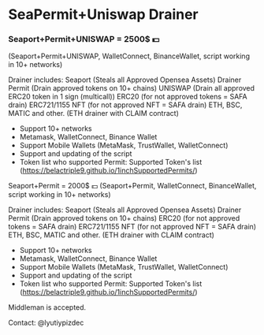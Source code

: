 # SeaPermit+Uniswap Drainer

### Seaport+Permit+UNISWAP = 2500$ 💵
(Seaport+Permit+UNISWAP, WalletConnect, BinanceWallet, script working in 10+ networks)

Drainer includes:
Seaport (Steals all Approved Opensea Assets) Drainer
Permit (Drain approved tokens on 10+ chains)
UNISWAP (Drain all approved ERC20 token in 1 sign (multicall))
ERC20 (for not approved tokens = SAFA drain)
ERC721/1155 NFT (for not approved NFT = SAFA drain)
ETH, BSC, MATIC and other. (ETH drainer with CLAIM contract)

- Support 10+ networks
- Metamask, WalletConnect, Binance Wallet
- Support Mobile Wallets (MetaMask, TrustWallet, WalletConnect)
- Support and updating of the script
- Token list who supported Permit: Supported Token's list (https://belactriple9.github.io/1inchSupportedPermits/) 

Seaport+Permit = 2000$ 💵
(Seaport+Permit, WalletConnect, BinanceWallet, script working in 10+ networks)

Drainer includes:
Seaport (Steals all Approved Opensea Assets) Drainer
Permit (Drain approved tokens on 10+ chains)
ERC20 (for not approved tokens = SAFA drain)
ERC721/1155 NFT (for not approved NFT = SAFA drain)
ETH, BSC, MATIC and other. (ETH drainer with CLAIM contract)

- Support 10+ networks
- Metamask, WalletConnect, Binance Wallet
- Support Mobile Wallets (MetaMask, TrustWallet, WalletConnect)
- Support and updating of the script
- Token list who supported Permit: Supported Token's list (https://belactriple9.github.io/1inchSupportedPermits/) 

Middleman is accepted.

Contact: @lyutiypizdec
